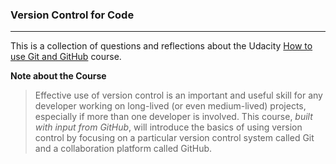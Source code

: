 ### Version Control for Code
----

This is a collection of questions and reflections about the Udacity [How to use Git and GitHub](https://www.udacity.com/course/how-to-use-git-and-github--ud775) course.

__Note about the Course__

> Effective use of version control is an important and useful skill for any developer working on long-lived (or even medium-lived) projects, especially if more than one developer is involved. This course, _built with input from GitHub_, will introduce the basics of using version control by focusing on a particular version control system called Git and a collaboration platform called GitHub.
